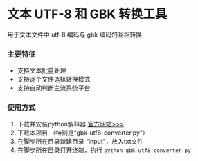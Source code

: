 # 文本 UTF-8 和 GBK 转换工具
用于文本文件中 utf-8 编码与 gbk 编码的互相转换

### 主要特征

- 支持文本批量处理
- 支持逐个文件选择转换模式
- 支持自动判断主流系统平台

### 使用方式

1. 下载并安装python解释器  [官方网站>>>](https://www.python.org/)
2. 下载本项目 （特别是“gbk-utf8-converter.py”）
3. 在脚步所在目录新建目录 “input”，放入txt文件
4. 在脚步所在目录打开终端，执行 `python gbk-utf8-converter.py`
